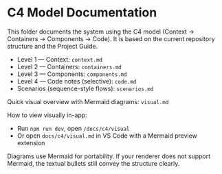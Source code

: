# C4 Model Documentation

This folder documents the system using the C4 model (Context → Containers → Components → Code). It is based on the current repository structure and the Project Guide.

- Level 1 — Context: `context.md`
- Level 2 — Containers: `containers.md`
- Level 3 — Components: `components.md`
- Level 4 — Code notes (selective): `code.md`
- Scenarios (sequence-style flows): `scenarios.md`

Quick visual overview with Mermaid diagrams: `visual.md`

How to view visually in-app:
- Run `npm run dev`, open `/docs/c4/visual`
- Or open `docs/c4/visual.md` in VS Code with a Mermaid preview extension

Diagrams use Mermaid for portability. If your renderer does not support Mermaid, the textual bullets still convey the structure clearly.
